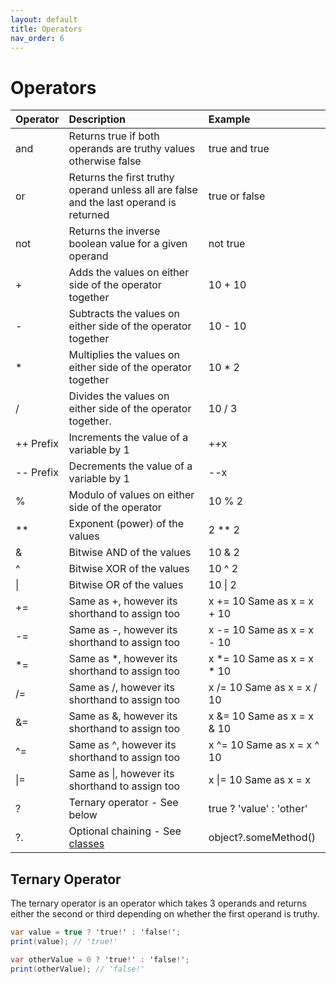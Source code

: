 ```yaml
---
layout: default
title: Operators
nav_order: 6
---
```


# Operators

| Operator     | Description                                                    | Example                    |
|:-------------|:---------------------------------------------------------------|:---------------------------|
| and          | Returns true if both operands are truthy values otherwise false | true and true |
| or           | Returns the first truthy operand unless all are false and the last operand is returned | true or false |
| not          | Returns the inverse boolean value for a given operand | not true |
| +            | Adds the values on either side of the operator together        | 10 + 10                    |
| -            | Subtracts the values on either side of the operator together   | 10 - 10                    |
| *            | Multiplies the values on either side of the operator together  | 10 * 2                     |
| /            | Divides the values on either side of the operator together.    | 10 / 3                     |
| ++ Prefix    | Increments the value of a variable by 1                        | ++x                        |
| \-\- Prefix  | Decrements the value of a variable by 1                        | \-\-x                      |
| %            | Modulo of values on either side of the operator                | 10 % 2                     |
| **           | Exponent (power) of the values                                 | 2 ** 2                     |
| &            | Bitwise AND of the values                                      | 10 & 2                     |
| ^            | Bitwise XOR of the values                                      | 10 ^ 2                     |
| \|            | Bitwise OR of the values                                       | 10 \| 2                     |
| +=           | Same as +, however its shorthand to assign too                 | x += 10 Same as x = x + 10 |
| -=           | Same as -, however its shorthand to assign too                 | x -= 10 Same as x = x - 10 |
| *=           | Same as *, however its shorthand to assign too                 | x *= 10 Same as x = x * 10 |
| /=           | Same as /, however its shorthand to assign too                 | x /= 10 Same as x = x / 10 |
| &=           | Same as &, however its shorthand to assign too                 | x &= 10 Same as x = x & 10 |
| ^=           | Same as ^, however its shorthand to assign too                 | x ^= 10 Same as x = x ^ 10 |
| \|=           | Same as \|, however its shorthand to assign too                 | x \|= 10 Same as x = x |
| ?            | Ternary operator - See below                                   | true ? 'value' : 'other' |
| ?.           | Optional chaining - See [classes](/docs/classes/#optional-chaining) | object?.someMethod()     |

## Ternary Operator

The ternary operator is an operator which takes 3 operands and returns either the second or third depending on whether the first operand is truthy. 

```cs
var value = true ? 'true!' : 'false!';
print(value); // 'true!'

var otherValue = 0 ? 'true!' : 'false!';
print(otherValue); // 'false!'
```
